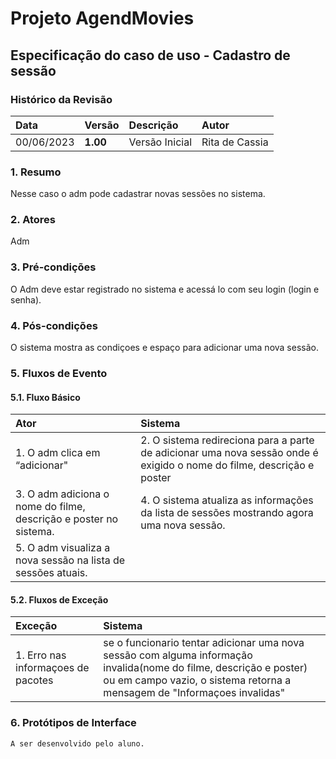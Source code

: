 # Projeto AgendMovies

## Especificação do caso de uso - Cadastro de sessão

### Histórico da Revisão 

|  Data  | Versão | Descrição | Autor |
|:-------|:-------|:----------|:------|
| 00/06/2023 | **1.00** | Versão Inicial  | Rita de Cassia |

### 1. Resumo 

Nesse caso o adm pode cadastrar novas sessões no sistema.

### 2. Atores 

Adm

### 3. Pré-condições

O Adm deve estar registrado no sistema e acessá lo com seu login (login e senha).

### 4. Pós-condições

O sistema mostra as condiçoes e espaço para adicionar uma nova sessão.

### 5. Fluxos de Evento

#### 5.1. Fluxo Básico

| Ator   | Sistema |
|:-------|:--------|
| 1. O adm clica em “adicionar"| 2. O sistema redireciona para a parte de adicionar uma nova sessão onde é exigido o nome do filme, descrição e poster|
| 3. O adm adiciona o nome do filme, descrição e poster no sistema.| 4. O sistema atualiza as informações da lista de sessões mostrando agora uma nova sessão.|
| 5. O adm visualiza a nova sessão na lista de sessões atuais. |

#### 5.2. Fluxos de Exceção

| Exceção | Sistema |
|:--------|:--------|
| 1. Erro nas informaçoes de pacotes | se o funcionario tentar adicionar uma nova sessão com alguma informação invalida(nome do filme, descrição e poster) ou em campo vazio, o sistema retorna a mensagem de "Informaçoes invalidas" |


### 6. Protótipos de Interface
`A ser desenvolvido pelo aluno.`
